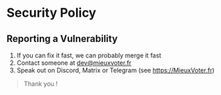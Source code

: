 # Security Policy

## Reporting a Vulnerability

1. If you can fix it fast, we can probably merge it fast
2. Contact someone at dev@mieuxvoter.fr
3. Speak out on Discord, Matrix or Telegram (see https://MieuxVoter.fr)

> Thank you !
